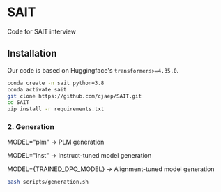 # SAIT
Code for SAIT interview

## Installation 
Our code is based on Huggingface's `transformers>=4.35.0`.

```bash
conda create -n sait python=3.8
conda activate sait
git clone https://github.com/cjaep/SAIT.git
cd SAIT
pip install -r requirements.txt
```

### 2. Generation
MODEL="plm" -> PLM generation

MODEL="inst" -> Instruct-tuned model generation

MODEL={TRAINED_DPO_MODEL} -> Alignment-tuned model generation
```sh
bash scripts/generation.sh
```
